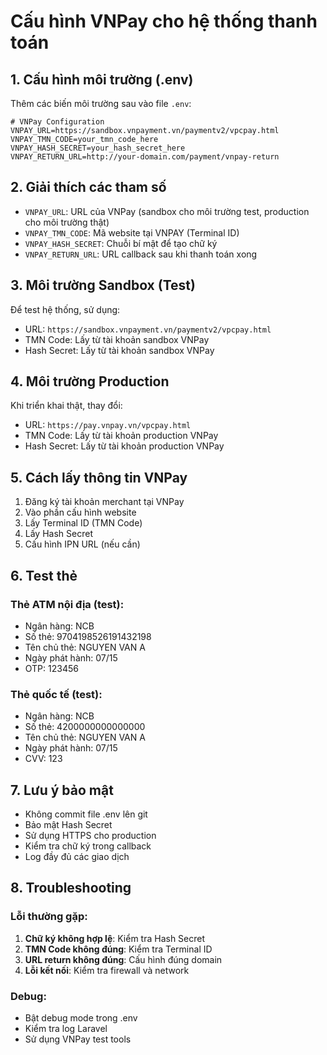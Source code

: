 # Cấu hình VNPay cho hệ thống thanh toán

## 1. Cấu hình môi trường (.env)

Thêm các biến môi trường sau vào file `.env`:

```env
# VNPay Configuration
VNPAY_URL=https://sandbox.vnpayment.vn/paymentv2/vpcpay.html
VNPAY_TMN_CODE=your_tmn_code_here
VNPAY_HASH_SECRET=your_hash_secret_here
VNPAY_RETURN_URL=http://your-domain.com/payment/vnpay-return
```

## 2. Giải thích các tham số

- `VNPAY_URL`: URL của VNPay (sandbox cho môi trường test, production cho môi trường thật)
- `VNPAY_TMN_CODE`: Mã website tại VNPAY (Terminal ID)
- `VNPAY_HASH_SECRET`: Chuỗi bí mật để tạo chữ ký
- `VNPAY_RETURN_URL`: URL callback sau khi thanh toán xong

## 3. Môi trường Sandbox (Test)

Để test hệ thống, sử dụng:
- URL: `https://sandbox.vnpayment.vn/paymentv2/vpcpay.html`
- TMN Code: Lấy từ tài khoản sandbox VNPay
- Hash Secret: Lấy từ tài khoản sandbox VNPay

## 4. Môi trường Production

Khi triển khai thật, thay đổi:
- URL: `https://pay.vnpay.vn/vpcpay.html`
- TMN Code: Lấy từ tài khoản production VNPay
- Hash Secret: Lấy từ tài khoản production VNPay

## 5. Cách lấy thông tin VNPay

1. Đăng ký tài khoản merchant tại VNPay
2. Vào phần cấu hình website
3. Lấy Terminal ID (TMN Code)
4. Lấy Hash Secret
5. Cấu hình IPN URL (nếu cần)

## 6. Test thẻ

### Thẻ ATM nội địa (test):
- Ngân hàng: NCB
- Số thẻ: 9704198526191432198
- Tên chủ thẻ: NGUYEN VAN A
- Ngày phát hành: 07/15
- OTP: 123456

### Thẻ quốc tế (test):
- Ngân hàng: NCB
- Số thẻ: 4200000000000000
- Tên chủ thẻ: NGUYEN VAN A
- Ngày phát hành: 07/15
- CVV: 123

## 7. Lưu ý bảo mật

- Không commit file .env lên git
- Bảo mật Hash Secret
- Sử dụng HTTPS cho production
- Kiểm tra chữ ký trong callback
- Log đầy đủ các giao dịch

## 8. Troubleshooting

### Lỗi thường gặp:
1. **Chữ ký không hợp lệ**: Kiểm tra Hash Secret
2. **TMN Code không đúng**: Kiểm tra Terminal ID
3. **URL return không đúng**: Cấu hình đúng domain
4. **Lỗi kết nối**: Kiểm tra firewall và network

### Debug:
- Bật debug mode trong .env
- Kiểm tra log Laravel
- Sử dụng VNPay test tools 